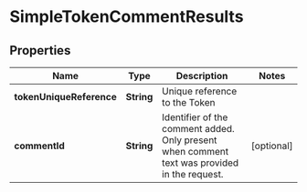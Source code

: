

# SimpleTokenCommentResults


## Properties

| Name | Type | Description | Notes |
|------------ | ------------- | ------------- | -------------|
|**tokenUniqueReference** | **String** | Unique reference to the Token |  |
|**commentId** | **String** | Identifier of the comment added. Only present when comment text was provided in the request. |  [optional] |



